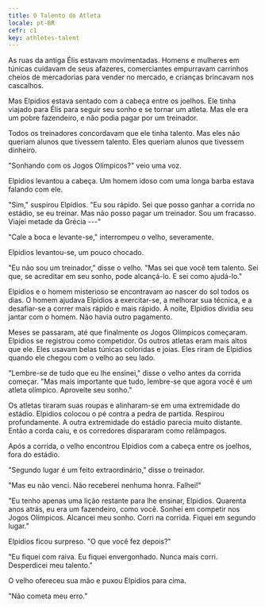 ```yaml
---
title: O Talento do Atleta
locale: pt-BR
cefr: c1
key: athletes-talent
---
```


As ruas da antiga Élis estavam movimentadas. Homens e mulheres em túnicas cuidavam de seus afazeres, comerciantes empurravam carrinhos cheios de mercadorias para vender no mercado, e crianças brincavam nos cascalhos.

Mas Elpidios estava sentado com a cabeça entre os joelhos. Ele tinha viajado para Élis para seguir seu sonho e se tornar um atleta. Mas ele era um pobre fazendeiro, e não podia pagar por um treinador.

Todos os treinadores concordavam que ele tinha talento. Mas eles não queriam alunos que tivessem talento. Eles queriam alunos que tivessem dinheiro.

"Sonhando com os Jogos Olímpicos?" veio uma voz.

Elpidios levantou a cabeça. Um homem idoso com uma longa barba estava falando com ele.

"Sim," suspirou Elpidios. "Eu sou rápido. Sei que posso ganhar a corrida no estádio, se eu treinar. Mas não posso pagar um treinador. Sou um fracasso. Viajei metade da Grécia ---"

"Cale a boca e levante-se," interrompeu o velho, severamente.

Elpidios levantou-se, um pouco chocado.

"Eu não sou um treinador," disse o velho. "Mas sei que você tem talento. Sei que, se acreditar em seu sonho, pode alcançá-lo. E sei como ajudá-lo."

Elpidios e o homem misterioso se encontravam ao nascer do sol todos os dias. O homem ajudava Elpidios a exercitar-se, a melhorar sua técnica, e a desafiar-se a correr mais rápido e mais rápido. À noite, Elpidios dividia seu jantar com o homem. Não havia outro pagamento.

Meses se passaram, até que finalmente os Jogos Olímpicos começaram. Elpidios se registrou como competidor. Os outros atletas eram mais altos que ele. Eles usavam belas túnicas coloridas e joias. Eles riram de Elpidios quando ele chegou com o velho ao seu lado.

"Lembre-se de tudo que eu lhe ensinei," disse o velho antes da corrida começar. "Mas mais importante que tudo, lembre-se que agora você é um atleta olímpico. Aproveite seu sonho."

Os atletas tiraram suas roupas e alinharam-se em uma extremidade do estádio. Elpidios colocou o pé contra a pedra de partida. Respirou profundamente. A outra extremidade do estádio parecia muito distante. Então a corda caiu, e os corredores dispararam como relâmpagos.

Após a corrida, o velho encontrou Elpidios com a cabeça entre os joelhos, fora do estádio.

"Segundo lugar é um feito extraordinário," disse o treinador.

"Mas eu não venci. Não receberei nenhuma honra. Falhei!"

"Eu tenho apenas uma lição restante para lhe ensinar, Elpidios. Quarenta anos atrás, eu era um fazendeiro, como você. Sonhei em competir nos Jogos Olímpicos. Alcancei meu sonho. Corri na corrida. Fiquei em segundo lugar."

Elpidios ficou surpreso. "O que você fez depois?"

"Eu fiquei com raiva. Eu fiquei envergonhado. Nunca mais corri. Desperdicei meu talento."

O velho ofereceu sua mão e puxou Elpidios para cima.

"Não cometa meu erro."